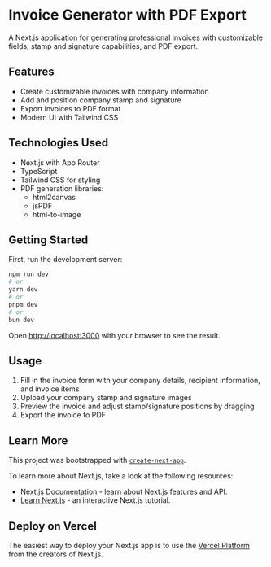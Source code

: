 # Invoice Generator with PDF Export

A Next.js application for generating professional invoices with customizable fields, stamp and signature capabilities, and PDF export.

## Features

- Create customizable invoices with company information
- Add and position company stamp and signature
- Export invoices to PDF format
- Modern UI with Tailwind CSS

## Technologies Used

- Next.js with App Router
- TypeScript
- Tailwind CSS for styling
- PDF generation libraries:
  - html2canvas
  - jsPDF
  - html-to-image

## Getting Started

First, run the development server:

```bash
npm run dev
# or
yarn dev
# or
pnpm dev
# or
bun dev
```

Open [http://localhost:3000](http://localhost:3000) with your browser to see the result.

## Usage

1. Fill in the invoice form with your company details, recipient information, and invoice items
2. Upload your company stamp and signature images
3. Preview the invoice and adjust stamp/signature positions by dragging
4. Export the invoice to PDF

## Learn More

This project was bootstrapped with [`create-next-app`](https://nextjs.org/docs/app/api-reference/cli/create-next-app).

To learn more about Next.js, take a look at the following resources:

- [Next.js Documentation](https://nextjs.org/docs) - learn about Next.js features and API.
- [Learn Next.js](https://nextjs.org/learn) - an interactive Next.js tutorial.

## Deploy on Vercel

The easiest way to deploy your Next.js app is to use the [Vercel Platform](https://vercel.com/new?utm_medium=default-template&filter=next.js&utm_source=create-next-app&utm_campaign=create-next-app-readme) from the creators of Next.js.
